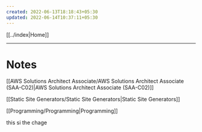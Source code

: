 ```yaml
---
created: 2022-06-13T18:18:43+05:30
updated: 2022-06-14T10:37:11+05:30
---
```

[[../index|Home]]

---
# Notes
[[AWS Solutions Architect Associate/AWS Solutions Architect Associate (SAA-C02)|AWS Solutions Architect Associate (SAA-C02)]]

[[Static Site Generators/Static Site Generators|Static Site Generators]]

[[Programming/Programming|Programming]]

this si the chage